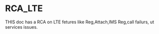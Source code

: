 # RCA_LTE
THIS doc has a RCA on LTE fetures like Reg,Attach,IMS Reg,call failurs, ut services issues.

